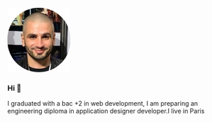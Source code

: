 ![Cover](https://github.com/AnthonyDos/AnthonyDos/blob/main/img/anthony.png)
### Hi 👋

<p>I graduated with a bac +2 in web development, I am preparing an engineering diploma in application designer developer.I live in Paris</p>

<!--
**AnthonyDos/AnthonyDos** is a ✨ _special_ ✨ repository because its `README.md` (this file) appears on your GitHub profile.

Here are some ideas to get you started:

- 🔭 I’m currently working on ...
- 🌱 I’m currently learning ...
- 👯 I’m looking to collaborate on ...
- 🤔 I’m looking for help with ...
- 💬 Ask me about ...
- 📫 How to reach me: ...
- 😄 Pronouns: ...
- ⚡ Fun fact: ...
-->
